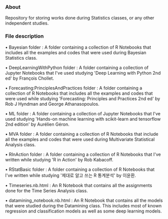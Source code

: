 ### About

Repository for storing works done during Statistics classes, or any other independent studies.   

### File description

• Bayesian folder :  A folder containing a collection of R Notebooks that includes all the examples and codes that were used during Bayesian Statistics class.  

• DeepLearningWithPython folder :  A folder containing a collection of Jupyter Notebooks that I've used studying 'Deep Learning with Python 2nd ed' by François Chollet.  

• Forecasting:PrinciplesAndPractices folder :  A folder containing a collection of R Notebooks that includes all the examples and codes that were used while studying 'Forecasting: Principles and Practices 2nd ed' by Rob J Hyndman and George Athanasopoulos.  

• ML folder :  A folder containing a collection of Jupyter Notebooks that I've used studying 'Hands-on machine learning with scikit-learn and tensorflow 2nd edition' by Aurélien Géron.  

• MVA folder :  A folder containing a collection of R Notebooks that include all the examples and codes that were used during Multivariate Statistical Analysis class.

• RInAction folder :  A folder containing a collection of R Notebooks that I've written while studying 'R in Action' by Rob Kabacoff.

• RStatBasic folder :  A folder containing a collection of R Notebooks that I've written while studying '제대로 알고 쓰는 R 통계분석' by 이윤환.

• Timeseries.nb.html :  An R Notebook that contains all the assignments done for the Time Series Analysis class.

• datamining_notebook.nb.html :  An R Notebook that contains all the models that were studied during the Datamining class. This includes most of known regression and classification models as well as some deep learning models. 
